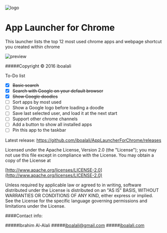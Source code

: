 ![logo](http://i.imgur.com/NuX69rxs.png)
# App Launcher for Chrome

This launcher lists the top 12 most used chrome apps and webpage shortcut you created within chrome

![preview](http://i.imgur.com/vcVzMQmm.png)

#####Copyright © 2016 iboalali

To-Do list
- [x] ~~Basic search~~
- [x] ~~Search with Google on your default browser~~
- [x] ~~Show Google doodles~~
- [ ] Sort apps by most used
- [ ] Show a Google logo before loading a doodle
- [ ] Save last selected user, and load it at the next start
- [ ] Support other chrome channels
- [ ] Add a button to show all installed apps
- [ ] Pin this app to the taskbar

Latest release:
https://github.com/iboalali/AppLauncherForChrome/releases

Licensed under the Apache License, Version 2.0 (the "License");
you may not use this file except in compliance with the License.
You may obtain a copy of the License at

[http://www.apache.org/licenses/LICENSE-2.0](http://www.apache.org/licenses/LICENSE-2.0)

Unless required by applicable law or agreed to in writing, software
distributed under the License is distributed on an "AS IS" BASIS,
WITHOUT WARRANTIES OR CONDITIONS OF ANY KIND, either express or implied.
See the License for the specific language governing permissions and
limitations under the License.

####Contact info:

#####Ibrahim Al-Alali
#####[iboalali@gmail.com](mailto:iboalali@gmail.com)
#####[iboalali.com](http://iboalali.com/)

